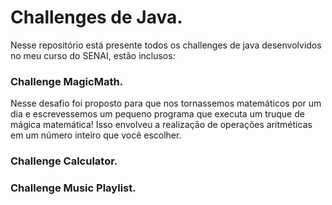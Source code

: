 # Challenges de Java.
Nesse repositório está presente todos os challenges de java desenvolvidos no meu curso do SENAI, estão inclusos:

<h3>Challenge MagicMath.</h3>
Nesse desafio foi proposto para que nos tornassemos matemáticos por um dia e escrevessemos um pequeno programa que executa um truque de mágica matemática! Isso envolveu a realização de operações aritméticas em um número inteiro que você escolher.

<h3>Challenge Calculator.</h3>

<h3>Challenge Music Playlist.</h3>
